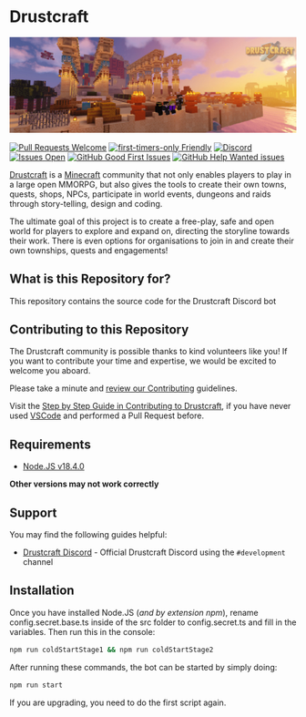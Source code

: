 # Drustcraft

![Drustcraft Banner](https://raw.githubusercontent.com/Drustcraft/.github/main/img/vareal.jpg)

[![Pull Requests Welcome](https://img.shields.io/badge/PRs-welcome-brightgreen.svg?style=flat)](http://makeapullrequest.com)
[![first-timers-only Friendly](https://img.shields.io/badge/first--timers--only-friendly-blue.svg)](http://www.firsttimersonly.com/)
[![Discord](https://img.shields.io/discord/782787130334248973.svg?color=%237289da&label=discord)](http://drustcraft.gg/discord)
[![Issues Open](https://img.shields.io/github/issues/drustcraft/mythicmobs?color=008080)](https://github.com/Drustcraft/mythicmobs/issues)
[![GitHub Good First Issues](https://img.shields.io/github/issues/drustcraft/mythicmobs/good%20first%20issue?label=Good%20First%20issues)](https://github.com/drustcraft/mythicmobs/issues?q=is%3Aopen+is%3Aissue+label%3A%22good+first+issue%22)
[![GitHub Help Wanted issues](https://img.shields.io/github/issues/drustcraft/mythicmobs/help%20wanted?label=%22Help%20Wanted%22%20issues)](https://github.com/drustcraft/mythicmobs/issues?q=is%3Aopen+is%3Aissue+label%3A%22help+wanted%22)

[Drustcraft](https://www.drustcraft.com.au) is a [Minecraft](https://www.minecraft.net) community that not only enables players to play in a large open MMORPG, but also gives the tools to create their own towns, quests, shops, NPCs, participate in world events, dungeons and raids through story-telling, design and coding.

The ultimate goal of this project is to create a free-play, safe and open world for players to explore and expand on, directing the storyline towards their work. There is even options for organisations to join in and create their own townships, quests and engagements!

## What is this Repository for?

This repository contains the source code for the Drustcraft Discord bot

## Contributing to this Repository

The Drustcraft community is possible thanks to kind volunteers like you! If you want to contribute your time and expertise, we would be excited to welcome you aboard.

Please take a minute and [review our Contributing](/Drustcraft/.github/blob/main/CONTRIBUTING.md) guidelines.

Visit the [Step by Step Guide in Contributing to Drustcraft](https://github.com/Drustcraft/denizen/wiki/Contributing), if you have never used [VSCode](http://code.visualstudio.com) and performed a Pull Request before.

## Requirements

- [Node.JS v18.4.0](https://nodejs.org)

**Other versions may not work correctly**

## Support

You may find the following guides helpful:

* [Drustcraft Discord](https://drustcraft.gg/discord) - Official Drustcraft Discord using the `#development` channel

## Installation

Once you have installed Node.JS (*and by extension npm*), rename config.secret.base.ts inside of the src folder to config.secret.ts and fill in the variables. Then run this in the console:

```sh
npm run coldStartStage1 && npm run coldStartStage2
```

After running these commands, the bot can be started by simply doing:

```sh
npm run start
```

If you are upgrading, you need to do the first script again.
